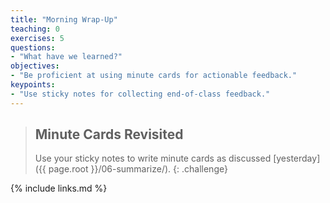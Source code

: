 ```yaml
---
title: "Morning Wrap-Up"
teaching: 0
exercises: 5
questions:
- "What have we learned?"
objectives:
- "Be proficient at using minute cards for actionable feedback."
keypoints:
- "Use sticky notes for collecting end-of-class feedback."
---
```


> ## Minute Cards Revisited
>
> Use your sticky notes to write minute cards
> as discussed [yesterday]({{ page.root }}/06-summarize/).
{: .challenge}

{% include links.md %}
